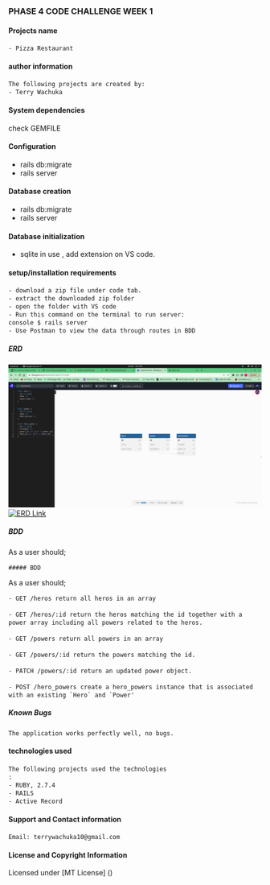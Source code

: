 ### PHASE 4 CODE CHALLENGE WEEK 1

#### Projects name

    - Pizza Restaurant

#### author information

    The following projects are created by:
    - Terry Wachuka
    
####  System dependencies
check GEMFILE

#### Configuration
- rails db:migrate 
- rails server 

#### Database creation
- rails db:migrate 
- rails server 

#### Database initialization
- sqlite in use , add extension on VS code.


#### setup/installation requirements

    - download a zip file under code tab.
    - extract the downloaded zip folder
    - open the folder with VS code
    - Run this command on the terminal to run server:
    console $ rails server
    - Use Postman to view the data through routes in BDD

##### ERD

![Screenshot](./images/SuperHeroes.png)
[![ERD Link](link)](https://dbdiagram.io/d/6420920d5758ac5f17243dda)
##### BDD

As a user should;

    ##### BDD

As a user should;

    - GET /heros return all heros in an array

    - GET /heros/:id return the heros matching the id together with a power array including all powers related to the heros.

    - GET /powers return all powers in an array

    - GET /powers/:id return the powers matching the id.

    - PATCH /powers/:id return an updated power object.

    - POST /hero_powers create a hero_powers instance that is associated with an existing `Hero` and `Power'
    

##### Known Bugs

    The application works perfectly well, no bugs.

#### technologies used

    The following projects used the technologies
    :
    - RUBY, 2.7.4
    - RAILS
    - Active Record

#### Support and Contact information

    Email: terrywachuka10@gmail.com
    

#### License and Copyright Information
Licensed under [MT License] () 


